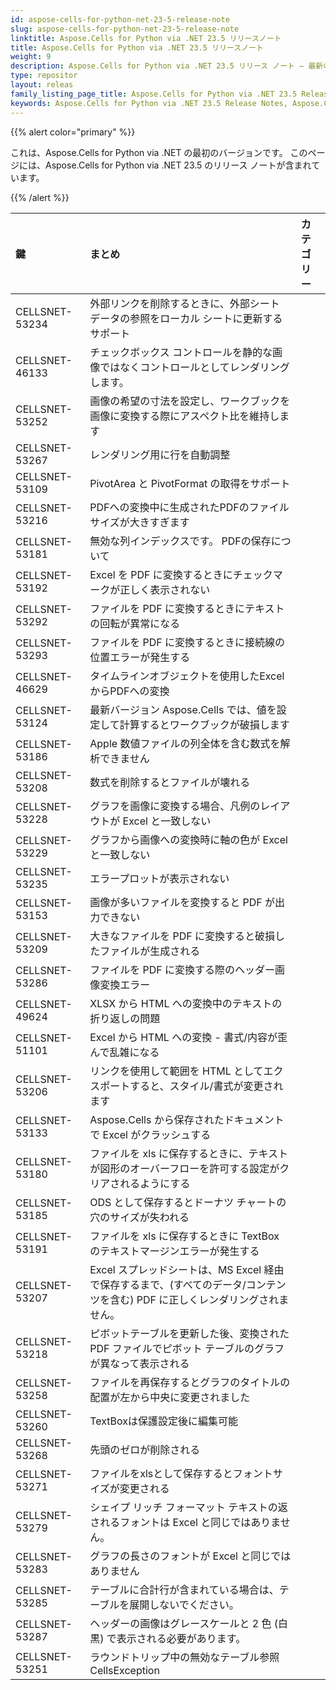 ```yaml
---
id: aspose-cells-for-python-net-23-5-release-note
slug: aspose-cells-for-python-net-23-5-release-note
linktitle: Aspose.Cells for Python via .NET 23.5 リリースノート
title: Aspose.Cells for Python via .NET 23.5 リリースノート
weight: 9
description: Aspose.Cells for Python via .NET 23.5 リリース ノート – 最新の機能拡張、新機能、および修正
type: repositor
layout: releas
family_listing_page_title: Aspose.Cells for Python via .NET 23.5 Release Note
keywords: Aspose.Cells for Python via .NET 23.5 Release Notes, Aspose.Cells for Python via .NET 23.5 updates and fixe
---
```

{{% alert color="primary" %}} 

これは、Aspose.Cells for Python via .NET の最初のバージョンです。
このページには、Aspose.Cells for Python via .NET 23.5 のリリース ノートが含まれています。

{{% /alert %}} 

|**鍵**|**まとめ**|**カテゴリー**|
| :- | :- | :- |
|CELLSNET-53234|外部リンクを削除するときに、外部シート データの参照をローカル シートに更新するサポート|
|CELLSNET-46133|チェックボックス コントロールを静的な画像ではなくコントロールとしてレンダリングします。|
|CELLSNET-53252|画像の希望の寸法を設定し、ワークブックを画像に変換する際にアスペクト比を維持します|
|CELLSNET-53267|レンダリング用に行を自動調整|
|CELLSNET-53109|PivotArea と PivotFormat の取得をサポート|
|CELLSNET-53216|PDFへの変換中に生成されたPDFのファイルサイズが大きすぎます|
|CELLSNET-53181|無効な列インデックスです。 PDFの保存について|
|CELLSNET-53192|Excel を PDF に変換するときにチェックマークが正しく表示されない|
|CELLSNET-53292|ファイルを PDF に変換するときにテキストの回転が異常になる|
|CELLSNET-53293|ファイルを PDF に変換するときに接続線の位置エラーが発生する|
|CELLSNET-46629|タイムラインオブジェクトを使用したExcelからPDFへの変換|
|CELLSNET-53124|最新バージョン Aspose.Cells では、値を設定して計算するとワークブックが破損します|
|CELLSNET-53186|Apple 数値ファイルの列全体を含む数式を解析できません|
|CELLSNET-53208|数式を削除するとファイルが壊れる|
|CELLSNET-53228|グラフを画像に変換する場合、凡例のレイアウトが Excel と一致しない|
|CELLSNET-53229|グラフから画像への変換時に軸の色が Excel と一致しない|
|CELLSNET-53235|エラープロットが表示されない|
|CELLSNET-53153|画像が多いファイルを変換すると PDF が出力できない|
|CELLSNET-53209|大きなファイルを PDF に変換すると破損したファイルが生成される|
|CELLSNET-53286|ファイルを PDF に変換する際のヘッダー画像変換エラー|
|CELLSNET-49624|XLSX から HTML への変換中のテキストの折り返しの問題|
|CELLSNET-51101|Excel から HTML への変換 - 書式/内容が歪んで乱雑になる|
|CELLSNET-53206|リンクを使用して範囲を HTML としてエクスポートすると、スタイル/書式が変更されます|
|CELLSNET-53133|Aspose.Cells から保存されたドキュメントで Excel がクラッシュする|
|CELLSNET-53180|ファイルを xls に保存するときに、テキストが図形のオーバーフローを許可する設定がクリアされるようにする|
|CELLSNET-53185|ODS として保存するとドーナツ チャートの穴のサイズが失われる|
|CELLSNET-53191|ファイルを xls に保存するときに TextBox のテキストマージンエラーが発生する|
|CELLSNET-53207|Excel スプレッドシートは、MS Excel 経由で保存するまで、(すべてのデータ/コンテンツを含む) PDF に正しくレンダリングされません。|
|CELLSNET-53218|ピボットテーブルを更新した後、変換された PDF ファイルでピボット テーブルのグラフが異なって表示される|
|CELLSNET-53258|ファイルを再保存するとグラフのタイトルの配置が左から中央に変更されました|
|CELLSNET-53260|TextBoxは保護設定後に編集可能|
|CELLSNET-53268|先頭のゼロが削除される|
|CELLSNET-53271|ファイルをxlsとして保存するとフォントサイズが変更される|
|CELLSNET-53279|シェイプ リッチ フォーマット テキストの返されるフォントは Excel と同じではありません。|
|CELLSNET-53283|グラフの長さのフォントが Excel と同じではありません|
|CELLSNET-53285|テーブルに合計行が含まれている場合は、テーブルを展開しないでください。|
|CELLSNET-53287|ヘッダーの画像はグレースケールと 2 色 (白黒) で表示される必要があります。|
|CELLSNET-53251|ラウンドトリップ中の無効なテーブル参照 CellsException|
